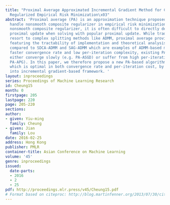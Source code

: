 ```yaml
---
title: "Proximal Average Approximated Incremental Gradient Method for Composite Penalty
  Regularized Empirical Risk Minimization\x03"
abstract: 'Proximal average (PA) is an approximation technique proposed recently to
  handle nonsmooth composite regularizer in empirical risk minimization problem. For
  nonsmooth composite regularizer, it is often difficult to directly derive the corresponding
  proximal update when solving with popular proximal update. While traditional approaches
  resort to complex splitting methods like ADMM, proximal average provides an alternative,
  featuring the tractability of implementation and theoretical analysis. Nevertheless,
  compared to SDCA-ADMM and SAG-ADMM which are examples of ADMM-based methods achieving
  faster convergence rate and low per-iteration complexity, existing PA-based approaches
  either converge slowly (e.g. PA-ASGD) or suffer from high per-iteration cost (e.g.
  PA-APG). In this paper, we therefore propose a new PA-based algorithm called PA-SAGA,
  which is optimal in both convergence rate and per-iteration cost, by incorporating
  into incremental gradient-based framework. '
layout: inproceedings
series: Proceedings of Machine Learning Research
id: Cheung15
month: 0
firstpage: 205
lastpage: 220
page: 205-220
sections: 
author:
- given: Yiu-ming
  family: Cheung
- given: Jian
  family: Lou
date: 2016-02-25
address: Hong Kong
publisher: PMLR
container-title: Asian Conference on Machine Learning
volume: '45'
genre: inproceedings
issued:
  date-parts:
  - 2016
  - 2
  - 25
pdf: http://proceedings.mlr.press/v45/Cheung15.pdf
# Format based on citeproc: http://blog.martinfenner.org/2013/07/30/citeproc-yaml-for-bibliographies/
---
```

